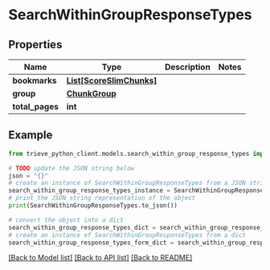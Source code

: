 # SearchWithinGroupResponseTypes


## Properties

Name | Type | Description | Notes
------------ | ------------- | ------------- | -------------
**bookmarks** | [**List[ScoreSlimChunks]**](ScoreSlimChunks.md) |  | 
**group** | [**ChunkGroup**](ChunkGroup.md) |  | 
**total_pages** | **int** |  | 

## Example

```python
from trieve_python_client.models.search_within_group_response_types import SearchWithinGroupResponseTypes

# TODO update the JSON string below
json = "{}"
# create an instance of SearchWithinGroupResponseTypes from a JSON string
search_within_group_response_types_instance = SearchWithinGroupResponseTypes.from_json(json)
# print the JSON string representation of the object
print(SearchWithinGroupResponseTypes.to_json())

# convert the object into a dict
search_within_group_response_types_dict = search_within_group_response_types_instance.to_dict()
# create an instance of SearchWithinGroupResponseTypes from a dict
search_within_group_response_types_form_dict = search_within_group_response_types.from_dict(search_within_group_response_types_dict)
```
[[Back to Model list]](../README.md#documentation-for-models) [[Back to API list]](../README.md#documentation-for-api-endpoints) [[Back to README]](../README.md)


